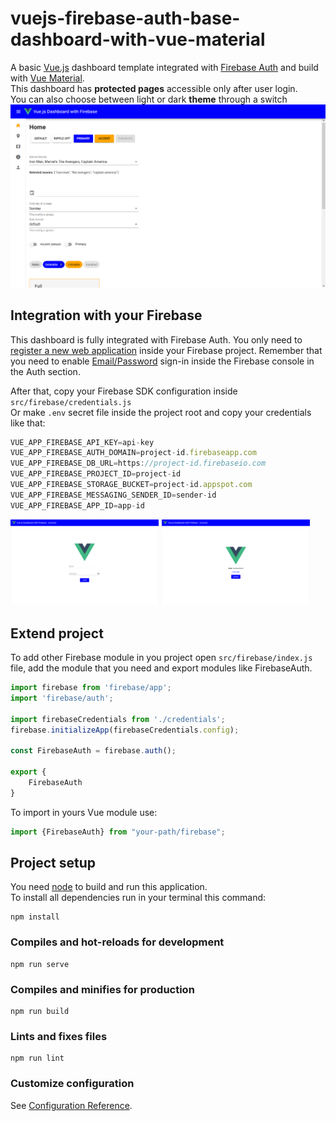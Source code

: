 # vuejs-firebase-auth-base-dashboard-with-vue-material

A basic [Vue.js](https://vuejs.org/) dashboard template integrated with [Firebase Auth](https://firebase.google.com/docs/auth) and build with [Vue Material](https://vuematerial.io/).
<br>This dashboard has **protected pages** accessible only after user login.
<br>You can also choose between light or dark **theme** through a switch
![Home](screen/ScreenHome.png)

## Integration with your Firebase

This dashboard is fully integrated with Firebase Auth.
You only need to [register a new web application](https://firebase.google.com/docs/web/setup) inside your Firebase project.
Remember that you need to enable [Email/Password](https://firebase.google.com/docs/auth/web/password-auth) sign-in inside the Firebase console in the Auth section.

After that, copy your Firebase SDK configuration inside ```src/firebase/credentials.js```
<br>Or make ```.env``` secret file inside the project root and copy your credentials like that:
```js
VUE_APP_FIREBASE_API_KEY=api-key
VUE_APP_FIREBASE_AUTH_DOMAIN=project-id.firebaseapp.com
VUE_APP_FIREBASE_DB_URL=https://project-id.firebaseio.com
VUE_APP_FIREBASE_PROJECT_ID=project-id
VUE_APP_FIREBASE_STORAGE_BUCKET=project-id.appspot.com
VUE_APP_FIREBASE_MESSAGING_SENDER_ID=sender-id
VUE_APP_FIREBASE_APP_ID=app-id
```

<div>
<img src="screen/ScreenLogin.png" alt="Login" width="47%" style="float:left; margin-right: 5px"/>
<img src="screen/ScreenAccount.png" alt="Account" width="47%"/>
</div>

## Extend project
To add other Firebase module in you project open ```src/firebase/index.js``` file, add the module that you need and export modules like FirebaseAuth.
```js
import firebase from 'firebase/app';
import 'firebase/auth';

import firebaseCredentials from './credentials';
firebase.initializeApp(firebaseCredentials.config);

const FirebaseAuth = firebase.auth();

export {
    FirebaseAuth
}
```

To import in yours Vue module use:
```js
import {FirebaseAuth} from "your-path/firebase";
```

## Project setup
You need [node](https://nodejs.org) to build and run this application.
<br>To install all dependencies run in your terminal this command:
```
npm install
```

### Compiles and hot-reloads for development
```
npm run serve
```

### Compiles and minifies for production
```
npm run build
```

### Lints and fixes files
```
npm run lint
```

### Customize configuration
See [Configuration Reference](https://cli.vuejs.org/config/).
